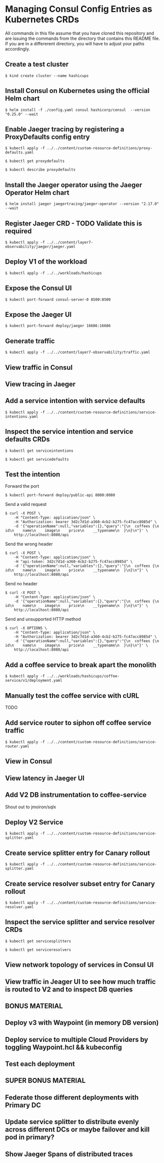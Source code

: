 # Managing Consul Config Entries as Kubernetes CRDs

All commands in this file assume that you have cloned this repository and are
issuing the commands from the directory that contains this README file. If you
are in a differerent directory, you will have to adjust your paths accordingly.

## Create a test cluster

```shell-session
$ kind create cluster --name hashicups
```

## Install Consul on Kubernetes using the official Helm chart

```shell-session
$ helm install -f ./config.yaml consul hashicorp/consul  --version "0.25.0" --wait
```

## Enable Jaeger tracing by registering a ProxyDefaults config entry

```shell-session
$ kubectl apply -f ../../content/custom-resource-definitions/proxy-defaults.yaml
```

```shell-session
$ kubectl get proxydefaults
```

```shell-session
$ kubectl describe proxydefaults
```

## Install the Jaeger operator using the Jaeger Operator Helm chart

```shell-session
$ helm install jaeger jaegertracing/jaeger-operator --version "2.17.0" --wait
```

## Register Jaeger CRD - TODO Validate this is required

```shell-session
$ kubectl apply -f ../../content/layer7-observability/jaeger/jaeger.yaml
```

## Deploy V1 of the workload

```shell-session
$ kubectl apply -f ../../workloads/hashicups
```

## Expose the Consul UI

```shell-session
$ kubectl port-forward consul-server-0 8500:8500
```

## Expose the Jaeger UI

```shell-session
$ kubectl port-forward deploy/jaeger 16686:16686
```

## Generate traffic

```shell-session
$ kubectl apply -f ../../content/layer7-observability/traffic.yaml
```

## View traffic in Consul

## View tracing in Jaeger

## Add a service intention with service defaults

```shell-session
$ kubectl apply -f ../../content/custom-resource-definitions/service-intentions.yaml
```

## Inspect the service intention and service defaults CRDs

```shell-session
$ kubectl get serviceintentions
```

```shell-session
$ kubectl get servicedefaults
```

## Test the intention

Forward the port

```shell-session
$ kubectl port-forward deploy/public-api 8080:8080
```

Send a valid request

```shell-session
$ curl -X POST \
    -H "Content-Type: application/json" \
    -H "Authorization: bearer 3d2c7d1d-a360-4cb2-b275-fc47acc8985d" \
    -d '{"operationName":null,"variables":{},"query":"{\n  coffees {\n    id\n    name\n    image\n    price\n    __typename\n  }\n}\n"}' \
    http://localhost:8080/api
```

Send the wrong header

```shell-session
$ curl -X POST \
    -H "Content-Type: application/json" \
    -H "api-token: 3d2c7d1d-a360-4cb2-b275-fc47acc8985d" \
    -d '{"operationName":null,"variables":{},"query":"{\n  coffees {\n    id\n    name\n    image\n    price\n    __typename\n  }\n}\n"}' \
    http://localhost:8080/api
```

Send no header

```shell-session
$ curl -X POST \
    -H "Content-Type: application/json" \
    -d '{"operationName":null,"variables":{},"query":"{\n  coffees {\n    id\n    name\n    image\n    price\n    __typename\n  }\n}\n"}' \
    http://localhost:8080/api
```

Send and unsupported HTTP method

```shell-session
$ curl -X OPTIONS \
    -H "Content-Type: application/json" \
    -H "Authorization: bearer 3d2c7d1d-a360-4cb2-b275-fc47acc8985d" \
    -d '{"operationName":null,"variables":{},"query":"{\n  coffees {\n    id\n    name\n    image\n    price\n    __typename\n  }\n}\n"}' \
    http://localhost:8080/api
```

## Add a coffee service to break apart the monolith

```shell-session
$ kubectl apply -f ../../workloads/hashicups/coffee-service/v1/deployment.yaml
```

## Manually test the coffee service with cURL

TODO

## Add service router to siphon off coffee service traffic

```shell-session
$ kubectl apply -f ../../content/custom-resource-definitions/service-router.yaml
```

## View in Consul

## View latency in Jaeger UI

## Add V2 DB instrumentation to coffee-service

Shout out to jmoiron/sqlx

## Deploy V2 Service

```shell-session
$ kubectl apply -f ../../content/custom-resource-definitions/service-splitter.yaml
```

## Create service splitter entry for Canary rollout

```shell-session
$ kubectl apply -f ../../content/custom-resource-definitions/service-splitter.yaml
```

## Create service resolver subset entry for Canary rollout

```shell-session
$ kubectl apply -f ../../content/custom-resource-definitions/service-resolver.yaml
```

## Inspect the service splitter and service resolver CRDs

```shell-session
$ kubectl get servicesplitters
```

```shell-session
$ kubectl get serviceresolvers
```

## View network topology of services in Consul UI

## View traffic in Jeager UI to see how much traffic is routed to V2 and to inspect DB queries



## BONUS MATERIAL

## Deploy v3 with Waypoint (in memory DB version)

## Deploy service to multiple Cloud Providers by toggling Waypoint.hcl && kubeconfig

## Test each deployment

## SUPER BONUS MATERIAL

## Federate those different deployments with Primary DC

## Update service splitter to distribute evenly across different DCs or maybe failover and kill pod in primary?

## Show Jaeger Spans of distributed traces
